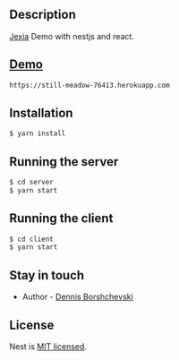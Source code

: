 

## Description

[Jexia](https://www.jexia.com/en/) Demo with nestjs and react.


## [Demo](https://still-meadow-76413.herokuapp.com)

```bash
https://still-meadow-76413.herokuapp.com
```

## Installation

```bash
$ yarn install
```

## Running the server

```bash
$ cd server
$ yarn start
```

## Running the client

```bash
$ cd client
$ yarn start
```

## Stay in touch

- Author - [Dennis Borshchevski](dennisborsh@gmail.com)


## License

  Nest is [MIT licensed](LICENSE).
